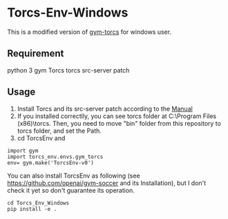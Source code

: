 # Torcs-Env-Windows
This is a modified version of [gym-torcs](https://github.com/ugo-nama-kun/gym_torcs) for windows user.

## Requirement 
python 3
gym
Torcs
torcs src-server patch

## Usage
1. Install Torcs and its src-server patch according to the [Manual](https://arxiv.org/pdf/1304.1672.pdf)
2. If you installed correctlly, you can see torcs folder at C:\Program Files (x86)\torcs.
   Then, you need to move "bin" folder from this repository to torcs folder, and set the Path.
3. cd TorcsEnv and 
```
import gym
import torcs_env.envs.gym_torcs
env= gym.make('TorcsEnv-v0')
```

You can also install TorcsEnv as following (see https://github.com/openai/gym-soccer and its Installation), 
but I don't check it yet so don't guarantee its operation.
```
cd Torcs_Env_Windows
pip install -e .
```
 

